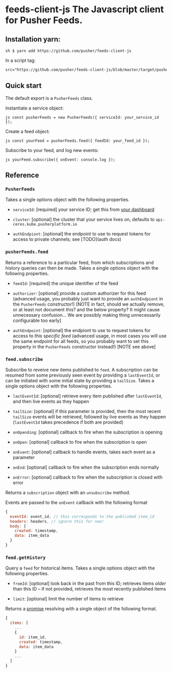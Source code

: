 # feeds-client-js The Javascript client for Pusher Feeds.

## Installation yarn:

```sh $ yarn add https://github.com/pusher/feeds-client-js ```

In a script tag:

```html <script
src="https://github.com/pusher/feeds-client-js/blob/master/target/pusher-feeds-client.js"
```

## Quick start

The default export is a `PusherFeeds` class.

Instantiate a service object:

```js const pusherFeeds = new PusherFeeds({ serviceId: your_service_id }); ```

Create a feed object:

```js const yourFeed = pusherFeeds.feed({ feedId: your_feed_id }); ```

Subscribe to your feed, and log new events:

```js yourFeed.subscribe({ onEvent: console.log }); ```

## Reference

### `PusherFeeds`

Takes a single options object with the following properties.

- `serviceId`: [required] your service ID; get this from [your
  dashboard](https://dash.pusher.com)

- `cluster`: [optional] the cluster that your service lives on, defaults to
  `api-ceres.kube.pusherplatform.io`

- `authEndpiont`: [optional] the endpoint to use to request tokens for access
  to private channels; see [TODO](auth docs)

### `pusherFeeds.feed`

Returns a reference to a particular feed, from which subscriptions and history
queries can then be made. Takes a single options object with the following
properties.

- `feedId`: [required] the unique identifier of the feed

- `authorizer`: [optional] provide a custom authorizer for this feed (advanced
  usage, you probably just want to provide an `authEndpiont` in the
  `PusherFeeds` constructor!) [NOTE in fact, should we actually remove, or at
  least not document this? and the below property? It might cause unnecessary
  confusion... We are possibly making thing unnecessarily configurable too
  early]

- `authEndpoint`: [optional] the endpiont to use to request tokens for access
  to _this specific feed_ (advanced usage, in most cases you will use the same
  endpoint for all feeds, so you probably want to set this property in the
  `PusherFeeds` constructor instead!) [NOTE see above]

### `feed.subscribe`

Subscribe to reveive new items published to `feed`. A subscription can be
resumed from some previously seen event by providing a `lastEventId`, or can be
initiated with some initial state by providing a `tailSize`. Takes a single
options object with the following properties.

- `lastEventId`: [optional] retrieve every item published after `lastEventId`,
  and then live events as they happen

- `tailSize`: [optional] if this parameter is provided, then the most recent
  `tailSize` events will be retrieved, followed by live events as they happen
  (`lastEventId` takes precedence if both are provided)

- `onOpending`: [optional] callback to fire when the subscription is opening

- `onOpen`: [optional] callback to fire when the subscription is open

- `onEvent`: [optional] callback to handle events, takes each event as a
  parameter

- `onEnd`: [optional] callback to fire when the subscription ends normally

- `onError`: [optional] callback to fire when the subscription is closed with
  error

Returns a `subscription` object with an `unsubscribe` method.

Events are passed to the `onEvent` callback with the following format

```js
{
  eventId: event_id, // this corresponds to the published item_id
  headers: headers, // ignore this for now!
  body: {
    created: timestamp,
    data: item_data
  }
}
```

### `feed.getHistory`

Query a `feed` for historical items. Takes a single options object with the
following properties.

- `fromId`: [optional] look back in the past from this ID; retrieves items _older_ than this ID – if not provided, retrieves the most recently published items

- `limit`: [optional] limit the number of items to retrieve

Returns a [promise](https://mdn.io/promise) resolving with a single object of the following format.

```js
{
  items: [
    ...
    {
      id: item_id,
      created: timestamp,
      data: item_data
    }
    ...
  ]
}
```

